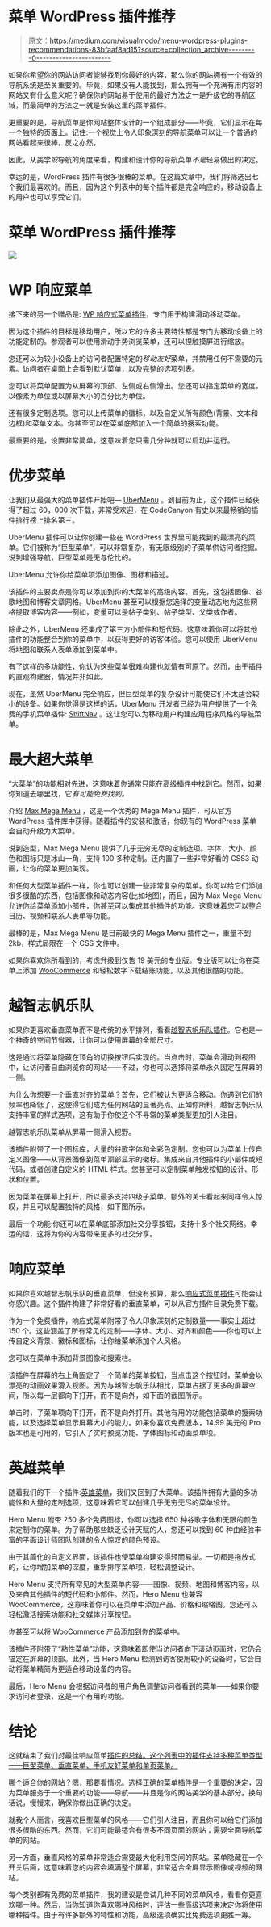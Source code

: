 # 菜单 WordPress 插件推荐

> 原文：<https://medium.com/visualmodo/menu-wordpress-plugins-recommendations-83bfaaf8ad15?source=collection_archive---------0----------------------->

如果你希望你的网站访问者能够找到你最好的内容，那么你的网站拥有一个有效的导航系统是至关重要的。毕竟，如果没有人能找到，那么拥有一个充满有用内容的网站又有什么意义呢？确保你的网站易于使用的最好方法之一是升级它的导航区域，而最简单的方法之一就是安装这里的菜单插件。

更重要的是，导航菜单是你网站整体设计的一个组成部分——毕竟，它们显示在每一个独特的页面上。记住:一个视觉上令人印象深刻的导航菜单可以让一个普通的网站看起来很棒，反之亦然。

因此，从美学*或*导航的角度来看，构建和设计你的导航菜单*不是*轻易做出的决定。

幸运的是，WordPress 插件有很多很棒的菜单。在这篇文章中，我们将筛选出七个我们最喜欢的。而且，因为这个列表中的每个插件都是完全响应的，移动设备上的用户也可以享受它们。

# 菜单 WordPress 插件推荐

![](img/91214a00b2e4b6c8ecb4e0d3d8818719.png)

# WP 响应菜单

接下来的另一个赠品是: [WP 响应式菜单插件](https://wordpress.org/plugins/wp-responsive-menu/)，专门用于构建滑动移动菜单。

因为这个插件的目标是移动用户，所以它的许多主要特性都是专门为移动设备上的功能定制的。参观者可以使用滑动手势浏览菜单，还可以捏触摸屏进行缩放。

您还可以为较小设备上的访问者配置特定的*移动友好*菜单，并禁用任何不需要的元素。访问者在桌面上会看到默认菜单，以及完整的选项列表。

您可以将菜单配置为从屏幕的顶部、左侧或右侧滑出。您还可以指定菜单的宽度，以像素为单位或以屏幕大小的百分比为单位。

还有很多定制选项。您可以上传菜单的徽标，以及自定义所有颜色(背景、文本和边框)和菜单文本。你甚至可以在菜单底部加入一个简单的搜索功能。

最重要的是，设置非常简单，这意味着您只需几分钟就可以启动并运行。

# 优步菜单

让我们从最强大的菜单插件开始吧— [UberMenu](https://codecanyon.net/item/ubermenu-wordpress-mega-menu-plugin/154703?ref=WinningWP) 。到目前为止，这个插件已经获得了超过 60，000 次下载，非常受欢迎，在 CodeCanyon 有史以来最畅销的插件排行榜上排名第三。

UberMenu 插件可以让你创建一些在 WordPress 世界里可能找到的最漂亮的菜单。它们被称为“巨型菜单”，可以非常复杂，有无限级别的子菜单供访问者挖掘。说到增强导航，巨型菜单是无与伦比的。

UberMenu 允许你给菜单项添加图像、图标和描述。

该插件的主要卖点是你可以添加到你的大菜单的高级内容。首先，这包括图像、谷歌地图和博客文章网格。UberMenu 甚至可以根据您选择的变量动态地为这些网格提取博客内容——例如，变量可以是帖子类别、帖子类型、父类或作者。

除此之外，UberMenu 还集成了第三方小部件和短代码。这意味着你可以将其他插件的功能整合到你的菜单中，以获得更好的访客体验。您可以使用 UberMenu 将地图和联系人表单添加到菜单中。

有了这样的多功能性，你认为这些菜单很难构建也就情有可原了。然而，由于插件的直观构建器，情况并非如此。

现在，虽然 UberMenu 完全响应，但巨型菜单的复杂设计可能使它们不太适合较小的设备。如果你觉得是这样的话，UberMenu 开发者已经为用户提供了一个免费的手机菜单插件: [ShiftNav](https://wordpress.org/plugins/shiftnav-responsive-mobile-menu/) 。这让您可以为移动用户构建应用程序风格的导航菜单。

# 最大超大菜单

“大菜单”的功能相对先进，这意味着你通常只能在高级插件中找到它。然而，如果你知道去哪里找，它*有可能免费找到。*

介绍 [Max Mega Menu](https://wordpress.org/plugins/megamenu/) ，这是一个优秀的 Mega Menu 插件，可从官方 WordPress 插件库中获得。随着插件的安装和激活，你现有的 WordPress 菜单会自动升级为大菜单。

说到造型，Max Mega Menu 提供了几乎无穷无尽的定制选项。字体、大小、颜色和图标只是冰山一角，支持 100 多种定制。还内置了一些非常好看的 CSS3 动画，让你的菜单更加美观。

和任何大型菜单插件一样，你也可以创建一些非常复杂的菜单。你可以给它们添加很多很酷的东西，包括图像和动态内容(比如地图)，而且，因为 Max Mega Menu 允许你给菜单添加小部件，你甚至可以集成其他插件的功能。这意味着您可以整合日历、视频和联系人表单等功能。

最棒的是，Max Mega Menu 是目前最快的 Mega Menu 插件之一，重量不到 2kb，样式局限在一个 CSS 文件中。

如果你喜欢你所看到的，考虑升级到仅售 19 美元的专业版。专业版可以让你在菜单上添加 [WooCommerce](https://visualmodo.com/wordpress-themes/) 和轻松数字下载结账功能，以及其他很酷的功能。

# 越智志帆乐队

如果你更喜欢垂直菜单而不是传统的水平排列，看看[越智志帆乐队插件](https://codecanyon.net/item/superfly-responsive-wordpress-menu-plugin/8012790?ref=WinningWP)。它也是一个神奇的空间节省器，让你可以使用屏幕的全部尺寸。

这是通过将菜单隐藏在顶角的切换按钮后实现的。当点击时，菜单会滑动到视图中，让访问者自由浏览你的网站——不过，你也可以选择将菜单永久固定在屏幕的一侧。

为什么你想要一个垂直对齐的菜单？首先，它们被认为更适合移动。你遇到它们的频率也降低了，这使得它们成为任何网站的显著亮点。正如你所料，越智志帆乐队支持丰富的样式选项，这有助于你使这个不寻常的菜单类型更加引人注目。

越智志帆乐队菜单从屏幕一侧滑入视野。

该插件附带了一个图标库，大量的谷歌字体和全彩色定制。您也可以为菜单上传自定义图像——从背景图像到菜单顶部显示的徽标。集成来自其他插件的小部件或短代码，或者创建自定义的 HTML 样式。您甚至可以定制菜单触发按钮的设计、形状和位置。

因为菜单在屏幕上打开，所以最多支持四级子菜单。额外的关卡看起来同样令人惊叹，并且可以配置独特的风格，如下图所示。

最后一个功能:你还可以在菜单底部添加社交分享按钮，支持十多个社交网络。幸运的话，这将为你的内容带来更多的社交分享。

# 响应菜单

如果你喜欢越智志帆乐队的垂直菜单，但没有预算，那么[响应式菜单插件](https://wordpress.org/plugins/responsive-menu/)可能会让你感兴趣。这个插件构建了非常好看的垂直菜单，可以从官方插件目录免费下载。

作为一个免费插件，响应式菜单附带了令人印象深刻的定制数量——事实上超过 150 个。这些涵盖了所有常见的定制——字体、大小、对齐和颜色——你也可以上传自定义背景、徽标和图标，让你给菜单添加个人风格。

您可以在菜单中添加背景图像和搜索栏。

该插件在屏幕的右上角固定了一个简单的菜单按钮，当点击这个按钮时，菜单会以漂亮的动画效果滑入视图。因为与越智志帆乐队相比，菜单占据了更多的屏幕空间，所以每一层都向下打开，而不是向外，如下面的截图所示。

单击时，子菜单项向下打开，而不是向外打开。其他有用的功能包括菜单的搜索功能，以及选择菜单显示屏幕大小的能力。如果你喜欢免费版本，14.99 美元的 Pro 版本也是可用的，它引入了实时预览功能、字体图标和动画菜单项。

# 英雄菜单

随着我们的下一个插件:[英雄菜单](https://codecanyon.net/item/hero-menu-responsive-wordpress-mega-menu-plugin/10324895?ref=WinningWP)，我们又回到了大菜单。该插件拥有大量的多功能性和大量的定制选项，这意味着它可以创建几乎无穷无尽的菜单设计。

Hero Menu 附带 250 多个免费图标，你可以选择 650 种谷歌字体和无限的颜色来定制你的菜单。为了帮助那些缺乏设计天赋的人，您还可以找到 60 种由经验丰富的平面设计师团队创建的令人惊叹的颜色预设。

由于其简化的自定义界面，该插件也使菜单构建变得轻而易举。一切都是拖放式的，让你增加菜单的深度，重新排序菜单项，轻松调整设计。

Hero Menu 支持所有常见的大型菜单内容——图像、视频、地图和博客内容，以及来自其他插件的短代码和小部件。然而，Hero Menu 也兼容 WooCommerce，这意味着你可以在菜单中添加产品、价格和缩略图。您还可以轻松激活搜索功能和社交媒体分享按钮。

你甚至可以将 WooCommerce 产品添加到你的菜单中。

该插件还附带了“粘性菜单”功能，这意味着即使当访问者向下滚动页面时，它仍会锚定在屏幕的顶部。此外，当 Hero Menu 检测到访客使用较小的设备时，它会自动将菜单精简为更适合移动设备的内容。

最后，Hero Menu 会根据访问者的用户角色调整访问者看到的菜单——如果你要求访问者登录，这是一个有用的功能。

# 结论

这就结束了我们对最佳响应菜单[插件的总结。这个列表中的插件支持多种菜单类型——巨型菜单、垂直菜单、手机友好菜单和单页菜单。](https://visualmodo.com/blog/)

哪个适合你的网站？嗯，那要看情况。选择正确的菜单插件是一个重要的决定，因为菜单服务于一个重要的功能——导航——并且是你的网站美学的基本部分。换句话说，慢慢来，确保你做出正确的决定。

就我个人而言，我喜欢巨型菜单的风格——它们引人注目，而且你可以给它们添加很多很酷的东西。然而，它们可能最适合有很多不同页面的网站；需要全面导航菜单的网站。

另一方面，垂直风格的菜单非常适合需要最大化利用空间的网站。菜单隐藏在一个开关后面，这意味着您的内容会填满整个屏幕，非常适合全屏显示图像或视频的网站。

每个类别都有免费的菜单插件，我的建议是尝试几种不同的菜单风格，看看你更喜欢哪一种。然后，当你知道你喜欢哪种风格时，评估一些高级选项来决定你将使用哪种插件。由于有许多额外的特性和功能，高级选项确实比免费选项更胜一筹。